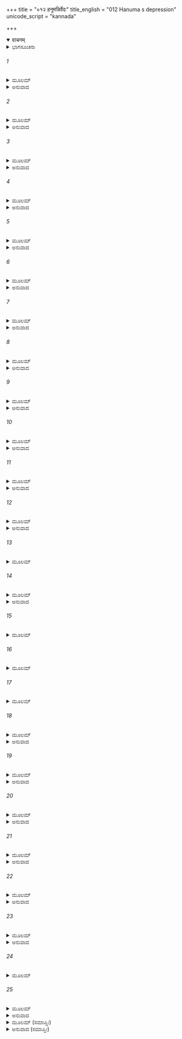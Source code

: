 +++
title = "०१२ हनूमन्निर्वेदः"
title_english = "012 Hanuma s depression"
unicode_script = "kannada"

+++
<details open><summary>वाचनम्</summary>

<div class="audioEmbed"  caption="श्रीराम-हरिसीताराममूर्ति-घनपाठिभ्यां वचनम्" src="https://archive.org/download/Ramayana-recitation-Sriram-harisItArAmamUrti-Ghanapaati-v2/Kanda_5/Kanda_5_SK-012-Hanuma_s_depression.mp3"></div>
</details>



<details><summary>ಭಾಗಸೂಚನಾ</summary>

ಸೀತಾದೇವಿಯು ಮರಣ ಹೊಂದಿರಬಹುದೆಂದು ಶಂಕಿಸಿ ಹನುಮಂತನು ದುಃಖಿತನಾದುದು, ಪುನಃ ಉತ್ಸಾಹದಿಂದ ಹುಡುಕಲು ಹೊರಟ್ಟಿದ್ದು, ಎಷ್ಟು ಹುಡುಕಿದರೂ ಸೀತೆಯು ದೊರಕದಿರಲು ಪುನಃ ಚಿಂತಾಮಗ್ನನಾದುದು
</details>

###### 1


<details><summary>ಮೂಲಮ್</summary>

ಸ ತಸ್ಯ ಮಧ್ಯೇ ಭವನಸ್ಯ ಮಾರುತಿಃ  
ಲತಾಗೃಹಾಂಶ್ಚಿತ್ರಗೃಹಾನ್ನಿಶಾಗೃಹಾನ್ ।  
ಜಗಾಮ ಸೀತಾಂಪ್ರತಿ ದರ್ಶನೋತ್ಸುಕೋ  
ನ ಚೈವ ತಾಂ ಪಶ್ಯತಿ ಚಾರುದರ್ಶನಾಮ್ ॥
</details>

<details><summary>ಅನುವಾದ</summary>

ಸೀತಾದೇವಿಯನ್ನು ನೋಡುವ ಉತ್ಸಾಹದಿಂದ ಕೂಡಿದ್ದ ಹನುಮಂತನು ರಾವಣನ ಅರಮನೆಯ ಮಧ್ಯಭಾಗದಲ್ಲಿದ್ದ ಲತಾಗೃಹಗಳನ್ನು, ಚಿತ್ರಗೃಹಗಳನ್ನು, ರಾತ್ರಿಗಳನ್ನು ಕಳೆಯುವ ವಿಹಾರಗೃಹಗಳನ್ನು ಹುಡುಕಿದನು. ಆದರೆ ಕಡು ಚೆಲುವೆಯಾದ ವೈದೇಹಿಯನ್ನು ಅಲ್ಲೆಲ್ಲೂ ಕಾಣಲಿಲ್ಲ.॥1॥
</details>

###### 2


<details><summary>ಮೂಲಮ್</summary>

ಸ ಚಿಂತಯಾಮಾಸ ತತೋ ಮಹಾಕಪಿಃ  
ಪ್ರಿಯಾಮಪಶ್ಯನ್ ರಘುನಂದನಸ್ಯ ತಾಮ್ ।  
ಧ್ರುವಂ ನ ಸೀತಾ ಧ್ರಿಯತೇ ಯಥಾ ನ ಮೇ  
ವಿಚಿನ್ವತೋ ದರ್ಶನಮೇತಿ ಮೈಥಿಲೀ ॥
</details>

<details><summary>ಅನುವಾದ</summary>

ಮಹಾಕಪಿಯಾದ ಆಂಜನೇಯನು ರಘುನಂದನನಾದ ಶ್ರೀರಾಮನ ಭಾರ್ಯೆಯಾದ ಸೀತಾದೇವಿಯನ್ನು ಕಾಣದೆ ಇಂತು ಚಿಂತಿಸಿದನು ‘‘ಎಲ್ಲ ಕಡೆಗಳಲ್ಲಿ ಹುಡುಕಿದರೂ ಕಣ್ಣಿಗೆ ಕಾಣದಿರುವುದರಿಂದ ಸೀತಾದೇವಿಯು ನಿಶ್ಚಯವಾಗಿ ಪ್ರಾಣಗಳನ್ನು ತೊರೆದಿರಬಹುದೇ?॥2॥
</details>

###### 3


<details><summary>ಮೂಲಮ್</summary>

ಸಾ ರಾಕ್ಷಸಾನಾಂ ಪ್ರವರೇಣ ಜಾನಕೀ  
ಸ್ವಶೀಲಸಂರಕ್ಷಣತತ್ಪರಾ ಸತೀ ।  
ಅನೇನ ನೂನಂ ಪ್ರತಿದುಷ್ಟಕರ್ಮಣಾ  
ಹತಾ ಭವೇದಾರ್ಯಪಥೇ ವರೇ ಸ್ಥಿತಾ ॥
</details>

<details><summary>ಅನುವಾದ</summary>

ಆರ್ಯರ ಶ್ರೇಷ್ಠವಾದ ಮಾರ್ಗವನ್ನೇ ಅನುಸರಿಸುತ್ತಿದ್ದ ಅವಳು ತನ್ನ ಶೀಲದ ಸಂರಕ್ಷಣೆಯಲ್ಲೇ ನಿರತಳಾಗಿದ್ದ ಕಾರಣ ರಾಕ್ಷಸಶ್ರೇಷ್ಠನಾದ ದುಷ್ಕರ್ಮಿಯಾದ ಈ ರಾವಣನಿಂದ ಪತಿವ್ರತೆಯಾದ ಜಾನಕಿಯು ವಧಿಸಲ್ಪಟ್ಟಿರಲೂಬಹುದು.॥3॥
</details>

###### 4


<details><summary>ಮೂಲಮ್</summary>

ವಿರೂಪರೂಪಾ ವಿಕೃತಾ ವಿವರ್ಚಸೋ  
ಮಹಾನನಾ ದೀರ್ಘವಿರೂಪದರ್ಶನಾಃ ।  
ಸಮೀಕ್ಷ್ಯ ಸಾ ರಾಕ್ಷಸರಾಜಯೋಷಿತೋ  
ಭಯಾದ್ವಿನಷ್ಟಾ ಜನಕೇಶ್ವರಾತ್ಮಜಾ ॥
</details>

<details><summary>ಅನುವಾದ</summary>

ರಾವಣನ ದಾಸಿಯರಾದ ರಾಕ್ಷಸಿಯರು ವಿಕಾರ ರೂಪವುಳ್ಳವರು. ಭಯಂಕರ ಆಕಾರವುಳ್ಳವರೂ, ವಿಶಾಲವಾದ ಮುಖವುಳ್ಳವರೂ, ದೀರ್ಘವಾಗಿಯೂ, ವಿಕಾರವಾಗಿಯೂ, ಕಣ್ಣುಗಳುಳ್ಳವರು. ಇಂತಹ ಭಯಂಕರ ರೂಪಿಣಿಯರಾದ ಕಾಂತಿಹೀನ ರಾಕ್ಷಸಿಯರನ್ನು ನೋಡಿ, ಭಯವಿಹ್ವಲಳಾದ ಜನಕನಂದಿನಿಯು ಕಣ್ಮರೆಯಾಗಿರಲೂಬಹುದು.॥4॥
</details>

###### 5


<details><summary>ಮೂಲಮ್</summary>

ಸೀತಾಮದೃಷ್ಟ್ವಾ ಹ್ಯನವಾಪ್ಯ ಪೌರುಷಂ  
ವಿಹೃತ್ಯ ಕಾಲಂ ಸಹ ವಾನರೈಶ್ಚಿರಮ್ ।  
ನಮೇಽಸ್ತಿ ಸುಗ್ರೀವಸಮೀಪಗಾ ಗತಿಃ  
ಸುತೀಕ್ಷ್ಣದಂಡೋ ಬಲವಾಂಶ್ಚ ವಾನರಃ ॥
</details>

<details><summary>ಅನುವಾದ</summary>

ಅಂಗದಾದಿ ವಾನರರೊಡನೆ ಬಹಳ ಕಾಲದವರೆಗೆ ಅಲೆದಾಡಿ, ಸೀತೆಯನ್ನು ಹುಡುಕಲು ಇಲ್ಲಿಗೆ ಬಂದರೂ ಅವಳನ್ನು ಇದುವರೆಗೂ ಕಾಣಲಾಗಲಿಲ್ಲ. ಎಲ್ಲ ಪುರುಷ ಪ್ರಯತ್ನಗಳೂ ನಿಷ್ಫಲವಾದುವು. ಆದುದರಿಂದ ಸುಗ್ರೀವನ ಬಳಿಗೆ ಹೋಗುವ ಮಾರ್ಗವು ನನಗಾಗಿ ಮುಚ್ಚಿಹೋಗಿದೆ. ಏಕೆಂದರೆ, ಬಲಿಷ್ಠನಾದ ಸುಗ್ರೀವನು ಅಪರಾಧವನ್ನು ಮಾಡಿದವರಿಗೆ ತೀಕ್ಷ್ಣವಾದ ದಂಡನೆಯನ್ನು ವಿಧಿಸುವನು.॥5॥
</details>

###### 6


<details><summary>ಮೂಲಮ್</summary>

ದೃಷ್ಟಮಂತಃಪುರಂ ಸರ್ವಂ ದೃಷ್ಟಾ ರಾವಣಯೋಷಿತಃ ।  
ನ ಸೀತಾ ದೃಶ್ಯತೇ ಸಾಧ್ವೀ ವೃಥಾಜಾತೋ ಮಮಶ್ರಮಃ ॥
</details>

<details><summary>ಅನುವಾದ</summary>

ರಾವಣನ ಅಂತಃಪುರದ ಎಲ್ಲ ಸ್ಥಳಗಳನ್ನು ನೋಡಿಯಾಯಿತು. ರಾಕ್ಷಸೇಶ್ವರನ ಪತ್ನಿಯರ ಮಧ್ಯದಲ್ಲಿ ಹುಡುಕಿದ್ದಾಯಿತು. ಆದರೆ ಸಾಧ್ವಿಯಾದ ಸೀತಾದೇವಿಯು ಎಲ್ಲೆಲ್ಲೂ ಕಾಣಲಿಲ್ಲ. ಇದರಿಂದಾಗಿ ಸಮುದ್ರವನ್ನು ಹಾರಿಕೊಂಡು ಇಲ್ಲಿಗೆ ಬಂದ ನನ್ನ ಪ್ರಯತ್ನವೆಲ್ಲ ನಿರರ್ಥಕವಾಯಿತಲ್ಲ.॥6॥
</details>

###### 7


<details><summary>ಮೂಲಮ್</summary>

ಕಿಂ ನು ಮಾಂ ವಾನರಾಃ ಸರ್ವೇ ಗತಂ ವಕ್ಷ್ಯಂತಿ ಸಂಗತಾಃ ।  
ಗತ್ವಾ ತತ್ರ ತ್ವಯಾ ವೀರ ಕಿಂ ಕೃತಂ ತದ್ವದಸ್ವ ನಃ ॥
</details>

<details><summary>ಅನುವಾದ</summary>

ನಾನೇನಾದರೂ ಈಗ ಹಿಂದಕ್ಕೆ ಹೋದರೆ ವಾನರರೆಲ್ಲರೂ ಸುತ್ತಲೂ ಸೇರಿ ನನ್ನನ್ನು ಪ್ರಶ್ನಿಸಲಿಕ್ಕಿಲ್ಲವೇ? ‘ವೀರನೇ! ನೀನು ಲಂಕೆಗೆ ಹೋಗಿ ಅಲ್ಲೇನುಮಾಡಿ ಬಂದೆ? ಎಂದು ಹೇಳು’ ಮುಂತಾಗಿ ಪ್ರಶ್ನಿಸುವರು.॥7॥
</details>

###### 8


<details><summary>ಮೂಲಮ್</summary>

ಅದೃಷ್ಟ್ವಾ ಕಿಂ ಪ್ರವಕ್ಷ್ಯಾಮಿ ತಾಮಹಂ ಜನಕಾತ್ಮಜಮ್ ।  
ಧ್ರುವಂ ಪ್ರಾಯಮುಪೈಷ್ಯಂತಿ ಕಾಲಸ್ಯ ವ್ಯತಿವರ್ತನೇ ॥
</details>

<details><summary>ಅನುವಾದ</summary>

ಜಾನಕಿಯನ್ನು ಕಾಣದಿರುವ ನಾನು ಅವರಿಗೆ ಏನೆಂದು ಸಮಾಧಾನ ಹೇಳಲೀ? ಮೇಲಾಗಿ ಸುಗ್ರೀವನು ಇತ್ತಿರುವ ಗಡುವು ಮೀರಿಹೋಗುತ್ತಿದೆ. ಅದರಿಂದ ಅವರೆಲ್ಲರೂ ಪ್ರಾಯೋಪವೇಶವನ್ನೇ ಮಾಡುವರು.॥8॥
</details>

###### 9


<details><summary>ಮೂಲಮ್</summary>

ಕಿಂ ವಾ ವಕ್ಷ್ಯತಿ ವೃದ್ಧಶ್ಚ ಜಾಂಬವಾನಂಗದಶ್ಚ ಸಃ ।  
ಗತಂ ಪಾರಂ ಸಮುದ್ರಸ್ಯ ವಾನರಾಶ್ಚ ಸಮಾಗತಾಃ ॥
</details>

<details><summary>ಅನುವಾದ</summary>

ನಾನು ಸಮುದ್ರದ ಉತ್ತರ ತೀರವನ್ನು ತಲುಪಿದೊಡನೆ ನನ್ನೊಡನೆ ಬಂದ ವೃದ್ಧರಾದ ಜಾಂಬವಂತರು ಏನನ್ನುತ್ತಾರೋ! ಅಂಗದನು ಏನನ್ನುವನೋ? ಉಳಿದ ಕಪಿಗಳು ಏನೆಂದು ಹೇಳುವರು? ನನ್ನನ್ನು ಖಂಡಿತವಾಗಿ ಧಿಕ್ಕರಿಸುವರು. ಆದುದರಿಂದ ನಾನು ಕೃತಕೃತ್ಯನಾಗದೆ ಹಿಂದಿರುಗುವಂತೆಯೇ ಇಲ್ಲ.॥9॥
</details>

###### 10


<details><summary>ಮೂಲಮ್</summary>

ಅನಿರ್ವೇದಃ ಶ್ರಿಯೋ ಮೂಲಮನಿರ್ವೇದಃ ಪರಂಸುಖಮ್ ।  
ಭೂಯಸ್ತತ್ರ ವಿಚೇಷ್ಯಾಮಿ ನ ಯತ್ರ ವಿಚಯಃ ಕೃತಃ ॥
</details>

<details><summary>ಅನುವಾದ</summary>

ಕಳವಳಗೊಳ್ಳದೆ ಉತ್ಸಾಹಶೀಲನಾಗುವುದೇ ಶ್ರೇಯಃ ಸಾಧನೆಗೆ ಮೂಲ. ಅದೇ ಪರಮ ಸುಖವನ್ನು ಕೊಡುತ್ತದೆ. ಆದುದರಿಂದ ನಾನು ಇದುವರೆಗೆ ಸೀತೆಯನ್ನು ಹುಡುಕದೇ ಇರುವ ಪ್ರದೇಶಗಳನ್ನು ಪುನಃ ಹುಡುಕುತ್ತೇನೆ.॥10॥
</details>

###### 11


<details><summary>ಮೂಲಮ್</summary>

ಅನಿರ್ವೇದೋ ಹಿ ಸತತಂ ಸರ್ವಾರ್ಥೇಷು ಪ್ರವರ್ತಕಃ ।  
ಕರೋತಿ ಸಫಲಂ ಜಂತೋಃ ಕರ್ಮ ಯತ್ತತ್ ಕರೋತಿ ಸಃ ॥
</details>

<details><summary>ಅನುವಾದ</summary>

ಉತ್ಸಾಹವೆಂಬುದೇ ಮನುಷ್ಯನನ್ನು ಯಾವಾಗಲೂ ಎಲ್ಲ ಕರ್ತವ್ಯಗಳಲ್ಲಿ ಪ್ರವರ್ತಿಸುತ್ತದೆ. ಪ್ರಯತ್ನದಲ್ಲಿ ನಿರಾಶನಾಗದೆ ಇರುವ ಮನುಷ್ಯನೇ ಪ್ರಾರಂಭಿಸಿದ ಕಾರ್ಯವನ್ನು ಸಫಲ ಗೊಳಿಸುತ್ತಾನೆ.॥11॥
</details>

###### 12


<details><summary>ಮೂಲಮ್</summary>

ತಸ್ಮಾದನಿರ್ವೇದಕರಂ ಯತ್ನಂ ಚೇಷ್ಟೇಽಹಮುತ್ತಮಮ್ ।  
ಅದೃಷ್ಟಾಂಶ್ಚ ವಿಚೇಷ್ಯಾಮಿ ದೇಶಾನ್ ರಾವಣಪಾಲಿತಾನ್ ॥
</details>

<details><summary>ಅನುವಾದ</summary>

ಆದುದರಿಂದ ಪ್ರಯತ್ನದಲ್ಲಿ ನಿರಾಶನಾಗದೆ ಉತ್ಸಾಹದಿಂದ ಚೆನ್ನಾದ ಪ್ರಯತ್ನವನ್ನು ಮುಂದವರಿಸುತ್ತೇನೆ. ರಾವಣನಿಂದ ಪಾಲಿಸಲ್ಪಟ್ಟ, ಇದುವರೆವಿಗೂ ಹುಡುಕದೇ ಇರುವ ಸ್ಥಳಗಳಲ್ಲಿ ಪುನಃ ಸೀತೆಯನ್ನು ಹುಡುಕುತ್ತೇನೆ.॥12॥
</details>

###### 13


<details><summary>ಮೂಲಮ್</summary>

ಆಪಾನಶಾಲಾ ವಿಚಿತಾಸ್ತಥಾ ಪುಷ್ಪಗೃಹಾಣಿ ಚ ।  
ಚಿತ್ರಶಾಲಾಶ್ಚ ವಿಚಿತಾ ಭೂಯಃ ಕ್ರೀಡಾಗೃಹಾಣಿ ಚ ॥
</details>

###### 14


<details><summary>ಮೂಲಮ್</summary>

ನಿಷ್ಕುಟಾಂತರರಥ್ಯಾಶ್ಚ ವಿಮಾನಾನಿ ಚ ಸರ್ವಶಃ ।  
ಇತಿ ಸಂಚಿಂತ್ಯ ಭೂಯೋಽಪಿ ವಿಚೇತುಮುಪಚಕ್ರಮೇ ॥
</details>

<details><summary>ಅನುವಾದ</summary>

ನಾನಿದುವರೆಗೆ ಪಾನಶಾಲೆಗಳಲ್ಲಿ, ಪುಷ್ಪಗೃಹಗಳಲ್ಲಿ, ಚಿತ್ರಶಾಲೆಗಳಲ್ಲಿ, ಕ್ರೀಡಾಗೃಹಗಳಲ್ಲಿ, ಅರಮನೆಯ ಕೈದೋಟಗಳಲ್ಲಿ, ಓಣಿಗಳಲ್ಲಿ, ಪುಷ್ಪಕವೇ ಮೊದಲಾದ ವಿಮಾನಗಳಲ್ಲಿ ಅರಮನೆಯ ಎಲ್ಲೆಡೆಗಳಲ್ಲೂ ಹುಡುಕಿದೆ. ಮುಂದೆ ಇವುಗಳನ್ನು ಬಿಟ್ಟು ಬೇರೆಡೆಗಳಲ್ಲಿ ಹುಡುಕುತ್ತೇನೆ. ಎಂದು ನಿಶ್ಚಯಿಸಿ ಪುನಃ ಹುಡುಕಲು ಪ್ರಾರಂಭಿಸಿದನು.॥13-14॥
</details>

###### 15


<details><summary>ಮೂಲಮ್</summary>

ಭೂಮೀಗೃಹಾಂಶ್ಚೆತ್ಯಗೃಹಾನ್ ಗೃಹಾತಿಗೃಹಕಾನಪಿ ।  
ಉತ್ಪತನ್ನಿಷ್ಪತಂಶ್ಚಾಪಿ ತಿಷ್ಠನ್ ಗಚ್ಛನ್ ಪುನಃ ಪುನಃ ॥
</details>

###### 16


<details><summary>ಮೂಲಮ್</summary>

ಅಪಾವೃಣ್ವಂಶ್ಚ ದ್ವಾರಾಣಿ ಕಪಾಟಾನ್ಯವಘಾಟಯನ್ ।  
ಪ್ರವಿಶನ್ನಿಷ್ಪತಂಶ್ಚಾಪಿ ಪ್ರಪತನ್ನುತ್ಪತನ್ನಪಿ ॥
</details>

###### 17


<details><summary>ಮೂಲಮ್</summary>

ಸರ್ವಮಪ್ಯವಕಾಶಂ ಸ ವಿಚಚಾರ ಮಹಾಕಪಿಃ ।  
ಚತುರಂಗುಲಮಾತ್ರೊಽಪಿ ನಾವಕಾಶಃ ಸ ವಿದ್ಯತೇ ॥
</details>

###### 18


<details><summary>ಮೂಲಮ್</summary>

ರಾವಣಾಂತಃಪುರೇ ತಸ್ಮಿನ್ ಯಂ ಕಪಿರ್ನಜಗಾಮ ಸಃ ।  
ಪ್ರಾಕಾರಾಂತರರಥ್ಯಾಶ್ಚ ವೇದಿಕಾಶ್ಚೈತ್ಯಸಂಶ್ರಯಾಃ ॥
</details>

<details><summary>ಅನುವಾದ</summary>

ನೆಲಮಾಳಿಗೆಗಳಲ್ಲಿಯೂ, ದೇವಾಲಯಗಳಲ್ಲಿಯೂ, ಮಂಟಪಗಳಲ್ಲಿಯೂ, ಮನೆಗಳಿಗೆ ಸ್ವಲ್ಪ ದೂರದಲ್ಲಿ ಸ್ವೇಚ್ಛಾ ವಿಹಾರ್ಥವಾಗಿ ನಿರ್ಮಿಸಿದ ಮನೆಗಳಲ್ಲಿಯೂ, ಪುನಃ-ಪುನಃ ಸೀತಾದೇವಿಯನ್ನು ಹುಡುಕತೊಡಗಿದನು. ಹಾಗೆ ಹೋಗುತ್ತಿರುವಾಗ ಹನುಮಂತನು ಒಮ್ಮೆ ನೆಗೆಯುತ್ತಾ, ಮತ್ತೊಮ್ಮೆ ಮೇಲಿನಿಂದ ಕೆಳಕ್ಕೆ ಧುಮುಕುತ್ತಾ, ಮಗದೊಮ್ಮೆ ಒಂದೆಡೆಯಲ್ಲಿ ನಿಂತು ನೋಡುತ್ತಿದ್ದನು. ಅನಂತರ ಪುನಃ ಮುಂದಕ್ಕೆ ಹೋಗುತ್ತಿದ್ದನು. ಮನೆಗಳ ಬಾಗಿಲುಗಳನ್ನು ತೆರೆಯುತ್ತಾ, ಚಿಕ್ಕ-ಚಿಕ್ಕ ಬಾಗಿಲುಗಳನ್ನು ತಟ್ಟುತ್ತಾ, ಒಮ್ಮೆ ಮನೆಯೊಳಗೆ ಪ್ರವೇಶಿಸುತ್ತಾ, ಅಲ್ಲಿ ಸೀತೆಯನ್ನು ಕಾಣದೆ ಹೊರಬಂದು, ಮನೆಯ ಮೇಲಕ್ಕೆ ಹಾರುತ್ತಾ, ಮೆಲಿನಿಂದ ಕೆಳಕ್ಕೆ ಧುಮುಕುತ್ತಾ ಹುಡುಕುತ್ತಿದ್ದನು. ಒಳಗೆ ಹೋಗಲು ಅವಕಾಶವಿದ್ದ ಎಲ್ಲ ಸ್ಥಳಗಳಲ್ಲಿಯೂ ಮಹಾ ಕಪಿಯಾದ ಹನುಮಂತನು ಸಂಚರಿಸಿದನು. ರಾವಣನ ಅಂತಃಪುರದಲ್ಲಿ ಹುಡುಕದಿರುವ ನಾಲ್ಕು ಅಂಗುಲ ಜಾಗವೂ ಉಳಿಯಲಿಲ್ಲ. ಪ್ರಾಕಾರದ ಒಳಭಾಗದಲ್ಲಿದ್ದ ಬೀದಿಗಳನ್ನು, ಚೌಕಗಳಲ್ಲಿರುವ ಜಗುಲಿಗಳನ್ನೂ, ಹಳ್ಳಗಳನ್ನೂ, ಸರೋವರಗಳನ್ನೂ, ಇತರ ಎಲ್ಲ ಪ್ರದೇಶಗಳನ್ನೂ ಅವನು ವೀಕ್ಷಿಸಿದನು.॥15-18॥
</details>

###### 19


<details><summary>ಮೂಲಮ್</summary>

ದೀರ್ಘಿಕಾಃ ಪುಷ್ಕರಿಣ್ಯಶ್ಚ ಸರ್ವಂ ತೇನಾವಲೋಕಿತಮ್ ।  
ರಾಕ್ಷಸ್ಯೋ ವಿವಿಧಾಕಾರಾ ವಿರೂಪಾ ವಿಕೃತಾಸ್ತದಾ ॥
</details>

<details><summary>ಅನುವಾದ</summary>

ವಿಧ-ವಿಧವಾದ ಆಕಾರಗಳನ್ನು ಹೊಂದಿದ್ದ, ವಿಕಾರ ರೂಪಿಣಿಯರಾಗಿದ್ದ, ವಿಕೃತರಾಗಿ ಕಾಣುತ್ತಿದ್ದ ರಾಕ್ಷಸಿಯರನ್ನು ಹನುಮಂತನು ಆ ಎಲ್ಲ ಸ್ಥಳಗಳಲ್ಲಿಯೂ ನೋಡಿದನು. ಆದರೆ ಜನಕನ ಮಗಳು ಮಾತ್ರ ಎಲ್ಲಿಯೂ ಕಾಣಲಿಲ್ಲ.॥19॥
</details>

###### 20


<details><summary>ಮೂಲಮ್</summary>

ದೃಷ್ಟಾ ಹನುಮತಾ ತತ್ರ ನ ತು ಸಾ ಜನಕಾತ್ಮಜಾ ।  
ರೂಪೇಣಾಪ್ರತಿಮಾ ಲೋಕೇ ವರಾ ವಿದ್ಯಾಧರಸ್ತ್ರಿಯಃ ॥
</details>

<details><summary>ಅನುವಾದ</summary>

ರೂಪದಲ್ಲಿ ಅಪ್ರತಿಮೆಯರಾದ ಶ್ರೇಷ್ಠರಾದ ವಿದ್ಯಾಧರ ಸ್ತ್ರೀಯರನ್ನು, ಹನುಮಂತನು ಅಲ್ಲಿ ನೋಡಿದನು. ಆದರೆ ರಾಘವನಿಗೆ ಆನಂದವನ್ನುಂಟುಮಾಡುವ ಸೀತೆಯನ್ನು ಮಾತ್ರ ನೋಡಲಿಲ್ಲ.॥20॥
</details>

###### 21


<details><summary>ಮೂಲಮ್</summary>

ದೃಷ್ಟಾ ಹನುಮತಾ ತತ್ರ ನ ತು ರಾಘವನಂದಿನೀ ।  
ನಾಗಕನ್ಯಾ ವರಾರೋಹಾಃ ಪೂರ್ಣಚಂದ್ರನಿಭಾನನಾಃ ॥
</details>

<details><summary>ಅನುವಾದ</summary>

ಪೂರ್ಣಚಂದ್ರನಂತೆ ಅಂದವಾದ ಮುಖಗಳನ್ನು ಹೊಂದಿದವರೂ, ರೂಪವೈಭವಸಂಪನ್ನರೂ, ಆದ ನಾಗಕನ್ಯೆಯರನ್ನು ಅಲ್ಲಿ ನೋಡಿದನು. ಆದರೆ ಹನುಮಂತನಿಗೆ ಸಾಧ್ವಿಯಾದ ಸೀತಾದೇವಿಯು ಕಂಡುಬರಲಿಲ್ಲ.॥21॥
</details>

###### 22


<details><summary>ಮೂಲಮ್</summary>

ದೃಷ್ಟಾ ಹನುಮತಾ ತತ್ರ ನ ತು ಸೀತಾ ಸುಮಧ್ಯಮಾ ।  
ಪ್ರಮಥ್ಯ ರಾಕ್ಷಸೇಂದ್ರೇಣ ನಾಗಕನ್ಯಾ ಬಲಾದ್ಧೃತಾಃ ॥
</details>

<details><summary>ಅನುವಾದ</summary>

ರಾವಣನು ಬಲಾತ್ಕಾರದಿಂದ ಸೆಳೆದು ತಂದು, ನಿರ್ಬಂಧದಲ್ಲಟ್ಟ ನಾಗಕನ್ಯೆಯರನ್ನು ನೋಡಿದನು. ಆದರೆ ಜನಕನಂದಿನಿಯನ್ನು ಮಾತ್ರ ನೋಡಲಿಲ್ಲ.॥22॥
</details>

###### 23


<details><summary>ಮೂಲಮ್</summary>

ದೃಷ್ಟಾ ಹನುಮತಾ ತತ್ರ ನ ಸಾ ಜನಕನಂದಿನೀ ।  
ಸೋಽಪಶ್ಯಂಸ್ತಾಂ ಮಹಾಬಾಹುಃ ಪಶ್ಯಂಶ್ಚಾನ್ಯಾ ವರಸ್ತ್ರಿಯಃ ॥
</details>

<details><summary>ಅನುವಾದ</summary>

ಮಹಾಬಾಹುವೂ, ಬುದ್ಧಿಶಾಲಿಯೂ ಆದ ವಾಯುನಂದನನು ಇತರ ಎಲ್ಲ ಶ್ರೇಷ್ಠ ನಾರಿಯರನ್ನು ಕಂಡರೂ ಸೀತಾದೇವಿಯನ್ನು ಕಾಣದೆ ವಿಚಾರಗ್ರಸ್ತನಾದನು.॥23॥
</details>

###### 24


<details><summary>ಮೂಲಮ್</summary>

ವಿಷಸಾದ ಮುಹುರ್ಧೀಮಾನ್ ಹನುಮಾನ್ ಮಾರುತಾತ್ಮಜಃ ।  
ಉದ್ಯೋಗಂ ವಾನರೇಂದ್ರಾಣಾಂ ಪ್ಲವನಂ ಸಾಗರಸ್ಯ ಚ ॥
</details>

###### 25


<details><summary>ಮೂಲಮ್</summary>

ವ್ಯರ್ಥಂ ವೀಕ್ಷ್ಯಾನಿಲಸುತಶ್ಚಿಂತಾಂ ಪುನರುಪಾಗಮತ್ ।  
ಅವತೀರ್ಯ ವಿಮಾನಾಚ್ಚ ಹನುಮಾನ್ ಮಾರುತಾತ್ಮಜಃ ।  
ಚಿಂತಾಮುಪಜಗಾಮಾಥ ಶೋಕೋಪಹತಚೇತನಃ ॥
</details>

<details><summary>ಅನುವಾದ</summary>

ಸೀತಾನ್ವೇಷಣೆಗಾಗಿ ಕಿಷ್ಕಿಂಧೆಯಿಂದ ಹೊರಟು ಎಲ್ಲ ದಿಕ್ಕುಗಳಿಗೂ ತೆರಳಿದ ವಾನರರ ಪ್ರಯತ್ನಗಳೂ, ತಾನು ಸಮುದ್ರವನ್ನು ಲಂಘಿಸಿದುದು ವ್ಯರ್ಥವಾಯಿತಲ್ಲ ಎಂದು ಭಾವಿಸಿ, ಅನಿಲ ನಂದನನು ಪುನಃ ಚಿಂತೆಯಲ್ಲಿ ಮುಳುಗಿದನು. ವಾಯುಸುತನಾದ ಹನುಮಂತನು ಪುಷ್ಪಕವಿಮಾನದಿಂದ ಕೆಳಗಿಳಿದು, ಶೋಕದಿಂದ ಕಂಗೆಟ್ಟು ಆಲೋಚಿಸತೊಡಗಿದನು. ॥24-25॥
</details>

<details><summary>ಮೂಲಮ್ (ಸಮಾಪ್ತಿಃ)</summary>

ಇತ್ಯಾರ್ಷೇ ಶ್ರೀಮದ್ರಾಮಾಯಣೇ ವಾಲ್ಮೀಕೀಯೇ ಆದಿಕಾವ್ಯೇ ಸುಂದರಕಾಂಡೇ ದ್ವಾದಶಃ ಸರ್ಗಃ ॥ 12 ॥
</details>

<details><summary>ಅನುವಾದ (ಸಮಾಪ್ತಿಃ)</summary>

ಮಹರ್ಷಿವಾಲ್ಮೀಕಿ ವಿರಚಿತ ಆದಿಕಾವ್ಯವಾದ ಶ್ರೀಮದ್ರಾಮಾಯಣದ ಸುಂದರಕಾಂಡದಲ್ಲಿ ಹನ್ನೆರಡನೆಯ ಸರ್ಗವು ಮುಗಿಯಿತು.
</details>
